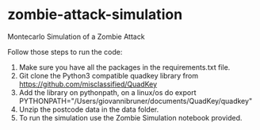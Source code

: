 # zombie-attack-simulation
Montecarlo Simulation of a Zombie Attack

Follow those steps to run the code:

1. Make sure you have all the packages in the requirements.txt file.
2. Git clone the Python3 compatible quadkey library from https://github.com/misclassified/QuadKey
3. Add the library on pythonpath, on a linux/os do export PYTHONPATH="/Users/giovannibruner/documents/QuadKey/quadkey"
4. Unzip the postcode data in the data folder.
5. To run the simulation use the Zombie Simulation notebook provided. 
